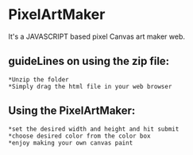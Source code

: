 # PixelArtMaker
It's a JAVASCRIPT based pixel Canvas art maker web.
## guideLines on using the zip file:
```
*Unzip the folder
*Simply drag the html file in your web browser
```
## Using the PixelArtMaker:
```
*set the desired width and height and hit submit
*choose desired color from the color box
*enjoy making your own canvas paint
```
